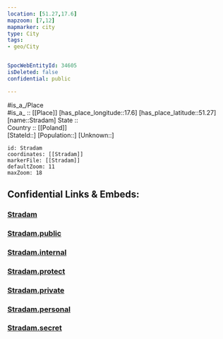 ```yaml
---
location: [51.27,17.6] 
mapzoom: [7,12] 
mapmarker: city 
type: City
tags:
- geo/City


SpocWebEntityId: 34605
isDeleted: false
confidential: public

---
```

#is_a_/Place  
#is_a_ :: [[Place]] 
[has_place_longitude::17.6] 
[has_place_latitude::51.27] 
[name::Stradam] 
State ::  
Country :: [[Poland]]  
[StateId::] 
[Population::] 
[Unknown::] 


```leaflet
id: Stradam
coordinates: [[Stradam]] 
markerFile: [[Stradam]] 
defaultZoom: 11 
maxZoom: 18
```


## Confidential Links & Embeds: 

### [Stradam](/_Standards/Earth/Continent/Europe/Europe~East/Poland/Provinces~Poland/Lower_Silesian/City/Stradam.md) 

### [Stradam.public](/_public/Earth/Continent/Europe/Europe~East/Poland/Provinces~Poland/Lower_Silesian/City/Stradam.public.md) 

### [Stradam.internal](/_internal/Earth/Continent/Europe/Europe~East/Poland/Provinces~Poland/Lower_Silesian/City/Stradam.internal.md) 

### [Stradam.protect](/_protect/Earth/Continent/Europe/Europe~East/Poland/Provinces~Poland/Lower_Silesian/City/Stradam.protect.md) 

### [Stradam.private](/_private/Earth/Continent/Europe/Europe~East/Poland/Provinces~Poland/Lower_Silesian/City/Stradam.private.md) 

### [Stradam.personal](/_personal/Earth/Continent/Europe/Europe~East/Poland/Provinces~Poland/Lower_Silesian/City/Stradam.personal.md) 

### [Stradam.secret](/_secret/Earth/Continent/Europe/Europe~East/Poland/Provinces~Poland/Lower_Silesian/City/Stradam.secret.md)


